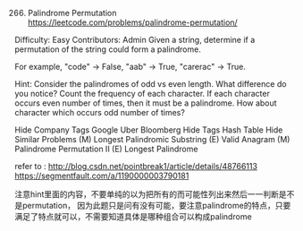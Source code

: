 266. Palindrome Permutation   
https://leetcode.com/problems/palindrome-permutation/

Difficulty: Easy
Contributors: Admin
Given a string, determine if a permutation of the string could form a palindrome.

For example,
"code" -> False, "aab" -> True, "carerac" -> True.

Hint:
Consider the palindromes of odd vs even length. What difference do you notice?
Count the frequency of each character.
If each character occurs even number of times, then it must be a palindrome. How about character which occurs odd number of times?

Hide Company Tags Google Uber Bloomberg
Hide Tags Hash Table
Hide Similar Problems (M) Longest Palindromic Substring (E) Valid Anagram (M) Palindrome Permutation II (E) Longest Palindrome

refer to :
http://blog.csdn.net/pointbreak1/article/details/48766113
https://segmentfault.com/a/1190000003790181

 注意hint里面的内容，不要单纯的以为把所有的而可能性列出来然后一一判断是不是permutation，
 因为此题只是问有没有可能，要注意palindrome的特点，只要满足了特点就可以，不需要知道具体是哪种组合可以构成palindrome
